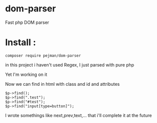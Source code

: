 # dom-parser
Fast php DOM parser

# Install :
```
composer require pejman/dom-parser
```


in this project i haven't used Regex, I just parsed with pure php

Yet I'm working on it

Now we can find in html with class and id and attributes

```
$p->find();
$p->find(".test");
$p->find("#test");
$p->find("input[type=button]");
```

I wrote somethings like next,prev,text,... that i'll complete it at the future